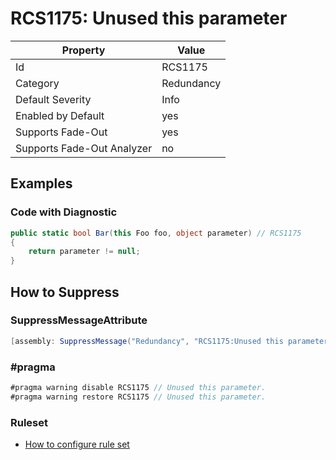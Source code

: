 # RCS1175: Unused this parameter

Property | Value
--- | ---
Id|RCS1175
Category|Redundancy
Default Severity|Info
Enabled by Default|yes
Supports Fade\-Out|yes
Supports Fade\-Out Analyzer|no

## Examples

### Code with Diagnostic

```csharp
public static bool Bar(this Foo foo, object parameter) // RCS1175
{
    return parameter != null;
}
```

## How to Suppress

### SuppressMessageAttribute

```csharp
[assembly: SuppressMessage("Redundancy", "RCS1175:Unused this parameter.", Justification = "<Pending>")]
```

### \#pragma

```csharp
#pragma warning disable RCS1175 // Unused this parameter.
#pragma warning restore RCS1175 // Unused this parameter.
```

### Ruleset

* [How to configure rule set](../HowToConfigureAnalyzers.md)
